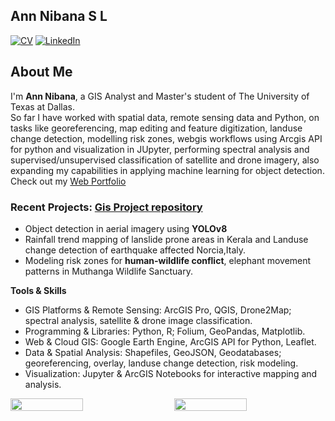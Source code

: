 ## Ann Nibana S L
[![CV](https://img.shields.io/badge/My%20CV-View-orange?style=flat&logo=adobeacrobatreader)](https://your-cv-link.com)
[![LinkedIn](https://img.shields.io/badge/LinkedIn-AnnNibana-blue?style=flat&logo=linkedin)](https://www.linkedin.com/in/YOUR-LINKEDIN-HERE)


## About Me

I'm **Ann Nibana**, a GIS Analyst and Master's student of The University of Texas at Dallas.  
So far I have worked with spatial data, remote sensing data and Python, on tasks like georeferencing, map editing and feature digitization, landuse change detection, modelling risk zones, webgis workflows using Arcgis API for python and visualization in JUpyter, performing spectral analysis and supervised/unsupervised classification of satellite and drone imagery, also expanding my capabilities in applying machine learning for object detection. Check out my [Web Portfolio](https://gisannmap.github.io/)
### Recent Projects: [Gis Project repository](https://github.com/gisannmap/gisannprojects)
- Object detection in aerial imagery using **YOLOv8**  
- Rainfall trend mapping of lanslide prone areas in Kerala and Landuse change detection of earthquake affected Norcia,Italy.
- Modeling risk zones for **human-wildlife conflict**, elephant movement patterns in Muthanga Wildlife Sanctuary.

**Tools & Skills**
- GIS Platforms & Remote Sensing: ArcGIS Pro, QGIS, Drone2Map; spectral analysis, satellite & drone image classification.
- Programming & Libraries: Python, R; Folium, GeoPandas, Matplotlib.
- Web & Cloud GIS: Google Earth Engine, ArcGIS API for Python, Leaflet.
- Data & Spatial Analysis: Shapefiles, GeoJSON, Geodatabases; georeferencing, overlay, landuse change detection, risk modeling.
- Visualization: Jupyter & ArcGIS Notebooks for interactive mapping and analysis.

<div style="display: flex; gap: 20px;">
  <img src="https://github-readme-stats-sigma-five.vercel.app/api?username=gisannmap&show_icons=true&theme=default" width="48%">
  <img src="https://github-readme-stats-sigma-five.vercel.app/api/top-langs/?username=gisannmap&hide=scss,css,html,javascript,go,tex&show=python,jupyter%20notebook,r&layout=compact&theme=default" width="48%">
</div>

<!--![github stats](https://github-readme-stats-sigma-five.vercel.app/api?username=gisannmap&show_icons=true) 
![Top Langs](https://github-readme-stats-sigma-five.vercel.app/api/top-langs/?username=gisannmap&langs_count=3&hide=javascript,go,html,css,scss,tex&show=python,jupyternotebook,r)



<!-- Created this short walk trail in Qgis tracking location using [GPS logger app](https://play.google.com/store/apps/details?id=eu.basicairdata.graziano.gpslogger&pcampaignid=web_share)

<!--![github stats](https://github-readme-stats-sigma-five.vercel.app/api?username=gisannmap&show_icons=true&theme=default)
![Top Langs](https://github-readme-stats-sigma-five.vercel.app/api/top-langs/?username=gisannmap&hide=scss,css,html,javascript,go,tex&show=python,jupyternotebook,r&theme=default)

![Ann GitHub Stats](https://github-readme-stats-sigma-five.vercel.app/api?username=gisannmap&show_icons=true&theme=default&hide_border=false)

![Top Langs](https://github-readme-stats-sigma-five.vercel.app/api/top-langs/?username=gisannmap&hide=scss,css,html,javascript,go,tex&langs_count=3&theme=default&hide_border=false&layout=compact)


## Demos
 I Created this using Qgis, Inspiration Ujaval Gandhi [Blog post](https://www.qgistutorials.com/en/docs/3/animating_time_series.html),
 Try creating one yourself:)

 ![ezgif com-added-text](https://github.com/user-attachments/assets/60f5db52-2d7d-41db-9909-4f53d3e14c78)
 
 
 


![ezgif com-added-text (2)](https://github.com/user-attachments/assets/f960a257-c587-4366-872e-e231a8ec8d87)








<!--## Education
Masters in GIS, University of Texas Dallas
 PG diploma in GIS
December 2021 - 2022
Bishop Moore College, University of Kerala:
Master of Science in Physics 
Oct 2016 - Aug 2018
Bachelor of Science in Physics
July 2013 - March 2016-->
<!--### Projects and Accolades
Human Elephant Conflict and Forest Fire Vulnerability Assessment using GIS Techniques(Frequency ratio analysis method): A Study of Muthanga Wildlife Range, Kerala.  —2022, done under the mentorship of  Dr Rajesh Ragunath during the 2nd Semester, Post Graduate Diploma in Geospatial InformationScience and Technology.

E-training on ‘Basics of Image Interpretation’ .Conducted by Geological Survey of India–2021.

‘Project Analyst Trainee’ for a period of 3 months in Sysh innovations pvt ltd, GIS based company–2022.

---
<!--## Skills
ArcGIS,
QGIS,
Erdas Imagine,
Microsoft (Excel,Powerpoint,Word)-->
















<!--
**gisannmap/gisannmap** is a ✨ _special_ ✨ repository because its `README.md` (this file) appears on your GitHub profile.

Here are some ideas to get you started:

- 🔭 I’m currently working on ...
- 🌱 I’m currently learning ...
- 👯 I’m looking to collaborate on ...
- 🤔 I’m looking for help with ...
- 💬 Ask me about ...
- 📫 How to reach me: ...
- 😄 Pronouns: ...
- ⚡ Fun fact: ...
-->
